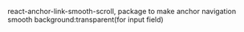 react-anchor-link-smooth-scroll, package to make anchor navigation smooth
background:transparent(for input field)